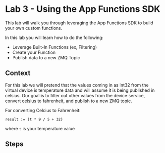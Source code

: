 # Lab 3 - Using the App Functions SDK

This lab will walk you through leveraging the App Functions SDK to build your own custom functions. 

In this lab you will learn how to do the following:
    
- Leverage Built-In Functions (ex, Filtering)
- Create your Function
- Publish data to a new ZMQ Topic

## Context

For this lab we will pretend that the values coming in as Int32 from the virtual device is temperature data and will assume it is being published in celsius. Our goal is to filter out other values from the device service, convert celsius to fahrenheit, and publish to a new ZMQ topic. 

For converting Celcius to Fahrenheit:
```golang
result := (t * 9 / 5 + 32)
```
where `t` is your temperature value

## Steps


